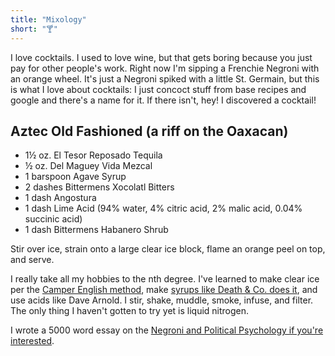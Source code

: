 ```yaml
---
title: "Mixology"
short: "🍸"
---
```


I love cocktails. I used to love wine, but that gets boring because you just pay
for other people's work. Right now I'm sipping a Frenchie Negroni with an
orange wheel. It's just a Negroni spiked with a little St. Germain, but this is
what I love about cocktails: I just concoct stuff from base recipes and google
and there's a name for it. If there isn't, hey! I discovered a cocktail!

## Aztec Old Fashioned (a riff on the Oaxacan)
- 1½ oz. El Tesor Reposado Tequila
- ½ oz. Del Maguey Vida Mezcal
- 1 barspoon Agave Syrup
- 2 dashes Bittermens Xocolatl Bitters
- 1 dash Angostura
- 1 dash Lime Acid (94% water, 4% citric acid, 2% malic acid, 0.04% succinic
  acid)
- 1 dash Bittermens Habanero Shrub

Stir over ice, strain onto a large clear ice block, flame an orange peel on top,
and serve.

I really take all my hobbies to the nth degree. I've learned to make clear ice
per the [Camper English method][0], make [syrups like Death & Co. does it][1],
and use acids like Dave Arnold. I stir, shake, muddle, smoke, infuse, and
filter. The only thing I haven't gotten to try yet is liquid nitrogen.

I wrote a 5000 word essay on the [Negroni and Political Psychology if you're
interested][2].

[0]: https://www.alcademics.com/index-of-ice-experiments-on-alcademics.html
[1]: https://drinkdeathandcobook.blogspot.com/2017/02/demerara-syrup.html
[2]: /210329-negroni
